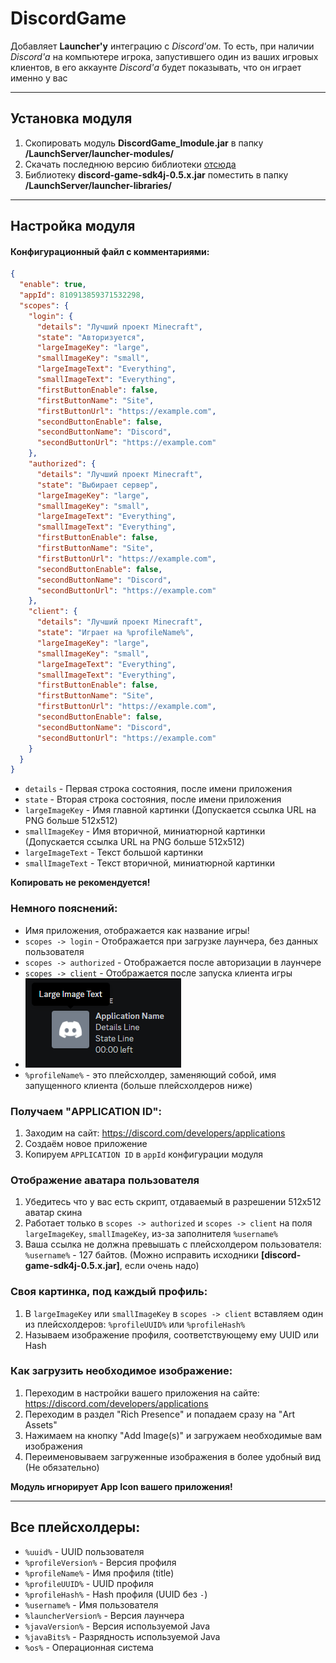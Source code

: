 # DiscordGame

Добавляет **Launcher'у** интеграцию с *Discord'ом*. То есть, при наличии *Discord'а* на компьютере игрока, запустившего
один из ваших игровых клиентов, в его аккаунте *Discord'а* будет показывать, что он играет именно у вас

---

## Установка модуля

1. Скопировать модуль **DiscordGame_lmodule.jar** в папку **/LaunchServer/launcher-modules/**
2. Скачать последнюю версию библиотеки [отсюда](http://javadoc.jitpack.io/com/github/JnCrMx/discord-game-sdk4j/java-impl-v0.1-gc775cf1-200/discord-game-sdk4j-java-impl-v0.1-gc775cf1-200.jar)
3. Библиотеку **discord-game-sdk4j-0.5.x.jar** поместить в папку **/LaunchServer/launcher-libraries/**

---

## Настройка модуля

#### Конфигурационный файл с комментариями:
```json
{
  "enable": true,
  "appId": 810913859371532298,
  "scopes": {
    "login": {
      "details": "Лучший проект Minecraft",
      "state": "Авторизуется",
      "largeImageKey": "large",
      "smallImageKey": "small",
      "largeImageText": "Everything",
      "smallImageText": "Everything",
      "firstButtonEnable": false,
      "firstButtonName": "Site",
      "firstButtonUrl": "https://example.com",
      "secondButtonEnable": false,
      "secondButtonName": "Discord",
      "secondButtonUrl": "https://example.com"
    },
    "authorized": {
      "details": "Лучший проект Minecraft",
      "state": "Выбирает сервер",
      "largeImageKey": "large",
      "smallImageKey": "small",
      "largeImageText": "Everything",
      "smallImageText": "Everything",
      "firstButtonEnable": false,
      "firstButtonName": "Site",
      "firstButtonUrl": "https://example.com",
      "secondButtonEnable": false,
      "secondButtonName": "Discord",
      "secondButtonUrl": "https://example.com"
    },
    "client": {
      "details": "Лучший проект Minecraft",
      "state": "Играет на %profileName%",
      "largeImageKey": "large",
      "smallImageKey": "small",
      "largeImageText": "Everything",
      "smallImageText": "Everything",
      "firstButtonEnable": false,
      "firstButtonName": "Site",
      "firstButtonUrl": "https://example.com",
      "secondButtonEnable": false,
      "secondButtonName": "Discord",
      "secondButtonUrl": "https://example.com"
    }
  }
}
```
- `details` - Первая строка состояния, после имени приложения
- `state` - Вторая строка состояния, после имени приложения
- `largeImageKey` - Имя главной картинки (Допускается ссылка URL на PNG больше 512x512)
- `smallImageKey` - Имя вторичной, миниатюрной картинки (Допускается ссылка URL на PNG больше 512x512)
- `largeImageText` - Текст большой картинки
- `smallImageText` - Текст вторичной, миниатюрной картинки

**Копировать не рекомендуется!**

### Немного пояснений:
- Имя приложения, отображается как название игры!
- `scopes -> login` - Отображается при загрузке лаунчера, без данных пользователя
- `scopes -> authorized` - Отображается после авторизации в лаунчере
- `scopes -> client` - Отображается после запуска клиента игры
- ![](example/user_popout.png)
- `%profileName%` - это плейсхолдер, заменяющий собой, имя запущенного клиента (больше плейсхолдеров ниже)

### Получаем "APPLICATION ID":
1. Заходим на сайт: https://discord.com/developers/applications
2. Создаём новое приложение
3. Копируем `APPLICATION ID` в `appId` конфигурации модуля

### Отображение аватара пользователя
1. Убедитесь что у вас есть скрипт, отдаваемый в разрешении 512x512 аватар скина
2. Работает только в `scopes -> authorized` и `scopes -> client` на поля `largeImageKey`, `smallImageKey`, из-за заполнителя `%username%`
3. Ваша ссылка не должна превышать с плейсхолдером пользователя: `%username%` - 127 байтов. (Можно исправить исходники **[discord-game-sdk4j-0.5.x.jar]**, если очень надо)

### Своя картинка, под каждый профиль:
1. В `largeImageKey` или `smallImageKey` в `scopes -> client` вставляем один из плейсхолдеров: `%profileUUID%` или `%profileHash%`
2. Называем изображение профиля, соответствующему ему UUID или Hash

### Как загрузить необходимое изображение:
1. Переходим в настройки вашего приложения на сайте: https://discord.com/developers/applications
2. Переходим в раздел "Rich Presence" и попадаем сразу на "Art Assets"
3. Нажимаем на кнопку "Add Image(s)" и загружаем необходимые вам изображения
4. Переименовываем загруженные изображения в более удобный вид (Не обязательно)

**Модуль игнорирует App Icon вашего приложения!**

---

## Все плейсхолдеры:

- `%uuid%` - UUID пользователя
- `%profileVersion%` - Версия профиля
- `%profileName%` - Имя профиля (title)
- `%profileUUID%` - UUID профиля
- `%profileHash%` - Hash профиля (UUID без `-`)
- `%username%` - Имя пользователя
- `%launcherVersion%` - Версия лаунчера
- `%javaVersion%` - Версия используемой Java
- `%javaBits%` - Разрядность используемой Java
- `%os%` - Операционная система